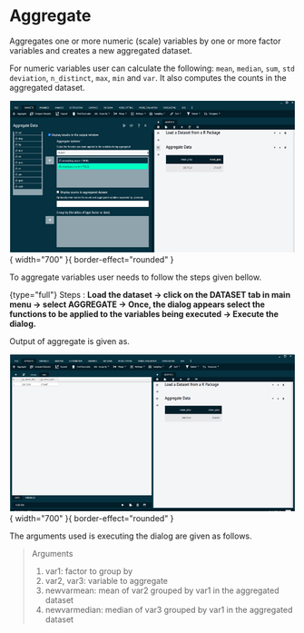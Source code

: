 # Aggregate

Aggregates one or more numeric (scale) variables by one or more factor variables and creates a new aggregated dataset.

For numeric variables user can calculate the following: `mean`, `median`, `sum`, `std deviation`, `n_distinct`, `max`, `min` and `var`. It also computes the counts in the aggregated dataset.

![aggregate](screenshots/image22.png){ width="700" }{ border-effect="rounded" }

To aggregate variables user needs to follow the steps given bellow.

{type="full"}
Steps
:
__Load the dataset -> click on the DATASET tab in main menu -> select AGGREGATE -> Once, the dialog appears select the functions to be applied to the variables being executed -> Execute the dialog.__

Output of aggregate is given as.

![alt text](screenshots/image23.png){ width="700" }{ border-effect="rounded" }

The arguments used is executing the dialog are given as follows.

>Arguments
> 1. var1: factor to group by
> 2. var2, var3: variable to aggregate
> 3. newvarmean: mean of var2 grouped by var1 in the aggregated dataset
> 4. ​newvarmedian: median of var3 grouped by var1 in the aggregated dataset